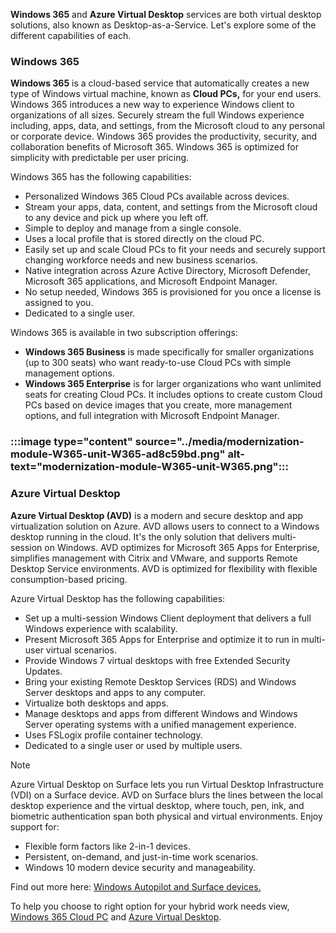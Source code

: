 **Windows 365** and **Azure Virtual Desktop** services are both virtual desktop solutions, also known as Desktop-as-a-Service. Let's explore some of the different capabilities of each.

### Windows 365

**Windows 365** is a cloud-based service that automatically creates a new type of Windows virtual machine, known as **Cloud PCs,** for your end users. Windows 365 introduces a new way to experience Windows client to organizations of all sizes. Securely stream the full Windows experience including, apps, data, and settings, from the Microsoft cloud to any personal or corporate device. Windows 365 provides the productivity, security, and collaboration benefits of Microsoft 365. Windows 365 is optimized for simplicity with predictable per user pricing.

Windows 365 has the following capabilities:

 -  Personalized Windows 365 Cloud PCs available across devices.
 -  Stream your apps, data, content, and settings from the Microsoft cloud to any device and pick up where you left off.
 -  Simple to deploy and manage from a single console.
 -  Uses a local profile that is stored directly on the cloud PC.
 -  Easily set up and scale Cloud PCs to fit your needs and securely support changing workforce needs and new business scenarios.
 -  Native integration across Azure Active Directory, Microsoft Defender, Microsoft 365 applications, and Microsoft Endpoint Manager.
 -  No setup needed, Windows 365 is provisioned for you once a license is assigned to you.
 -  Dedicated to a single user.

Windows 365 is available in two subscription offerings:

 -  **Windows 365 Business** is made specifically for smaller organizations (up to 300 seats) who want ready-to-use Cloud PCs with simple management options.
 -  **Windows 365 Enterprise** is for larger organizations who want unlimited seats for creating Cloud PCs. It includes options to create custom Cloud PCs based on device images that you create, more management options, and full integration with Microsoft Endpoint Manager.

### :::image type="content" source="../media/modernization-module-W365-unit-W365-ad8c59bd.png" alt-text="modernization-module-W365-unit-W365.png"::: 

### Azure Virtual Desktop

**Azure Virtual Desktop (AVD)** is a modern and secure desktop and app virtualization solution on Azure. AVD allows users to connect to a Windows desktop running in the cloud. It's the only solution that delivers multi-session on Windows. AVD optimizes for Microsoft 365 Apps for Enterprise, simplifies management with Citrix and VMware, and supports Remote Desktop Service environments. AVD is optimized for flexibility with flexible consumption-based pricing.

Azure Virtual Desktop has the following capabilities:

 -  Set up a multi-session Windows Client deployment that delivers a full Windows experience with scalability.
 -  Present Microsoft 365 Apps for Enterprise and optimize it to run in multi-user virtual scenarios.
 -  Provide Windows 7 virtual desktops with free Extended Security Updates.
 -  Bring your existing Remote Desktop Services (RDS) and Windows Server desktops and apps to any computer.
 -  Virtualize both desktops and apps.
 -  Manage desktops and apps from different Windows and Windows Server operating systems with a unified management experience.
 -  Uses FSLogix profile container technology.
 -  Dedicated to a single user or used by multiple users.

> [!NOTE]
> Azure Virtual Desktop on Surface lets you run Virtual Desktop Infrastructure (VDI) on a Surface device. AVD on Surface blurs the lines between the local desktop experience and the virtual desktop, where touch, pen, ink, and biometric authentication span both physical and virtual environments. Enjoy support for:

 -  Flexible form factors like 2-in-1 devices.
 -  Persistent, on-demand, and just-in-time work scenarios.
 -  Windows 10 modern device security and manageability.

Find out more here: [Windows Autopilot and Surface devices.](/surface/windows-virtual-desktop-surface?azure-portal=true)

To help you choose to right option for your hybrid work needs view, [Windows 365 Cloud PC](https://www.microsoft.com/windows-365?azure-portal=true) and [Azure Virtual Desktop](https://azure.microsoft.com/services/virtual-desktop/#overview?azure-portal=true).<br>
